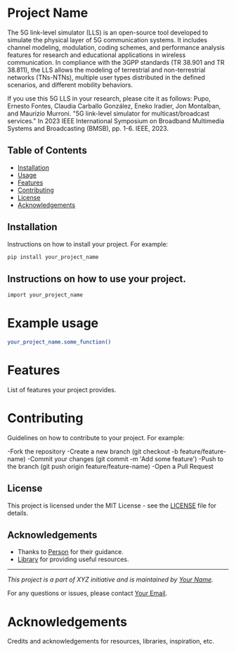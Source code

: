 # Project Name

The 5G link-level simulator (LLS) is an open-source tool developed to simulate the physical layer of 5G communication systems. It includes channel modeling, modulation, coding schemes, and performance analysis features for research and educational applications in wireless communication. In compliance with the 3GPP standards (TR 38.901 and TR 38.811), the LLS allows the modeling of terrestrial and non-terrestrial networks (TNs-NTNs), multiple user types distributed in the defined scenarios, and different mobility behaviors.

If you use this 5G LLS in your research, please cite it as follows:
Pupo, Ernesto Fontes, Claudia Carballo González, Eneko Iradier, Jon Montalban, and Maurizio Murroni. "5G link-level simulator for multicast/broadcast services." In 2023 IEEE International Symposium on Broadband Multimedia Systems and Broadcasting (BMSB), pp. 1-6. IEEE, 2023.

## Table of Contents

- [Installation](#installation)
- [Usage](#usage)
- [Features](#features)
- [Contributing](#contributing)
- [License](#license)
- [Acknowledgements](#acknowledgements)

## Installation

Instructions on how to install your project. For example:

```bash
pip install your_project_name
```

## Instructions on how to use your project.

```bash
import your_project_name
```

# Example usage

```bash
your_project_name.some_function()
```

# Features
List of features your project provides.

# Contributing

Guidelines on how to contribute to your project. For example:

-Fork the repository
-Create a new branch (git checkout -b feature/feature-name)
-Commit your changes (git commit -m 'Add some feature')
-Push to the branch (git push origin feature/feature-name)
-Open a Pull Request

## License

This project is licensed under the MIT License - see the [LICENSE](LICENSE) file for details.

## Acknowledgements

- Thanks to [Person](https://github.com/person) for their guidance.
- [Library](https://link-to-library) for providing useful resources.

---

*This project is a part of XYZ initiative and is maintained by [Your Name](https://github.com/your-github-profile).*

For any questions or issues, please contact [Your Email](mailto:your-email@example.com).

# Acknowledgements

Credits and acknowledgements for resources, libraries, inspiration, etc.
